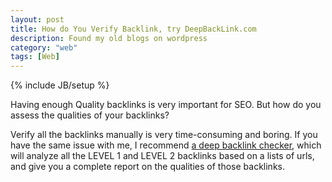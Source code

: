 ```yaml
---
layout: post
title: How do You Verify Backlink, try DeepBackLink.com
description: Found my old blogs on wordpress
category: "web"
tags: [Web]
---
```

{% include JB/setup %}

Having enough Quality backlinks is very important for SEO. But how do you assess the qualities of your backlinks?


Verify all the backlinks manually is very time-consuming and boring. If you have the same issue with me, I recommend [a deep backlink checker](http://www.deepbacklink.com), which will analyze all the LEVEL 1
and LEVEL 2 backlinks based on a lists of urls, and give you a complete report on the qualities of those backlinks.






